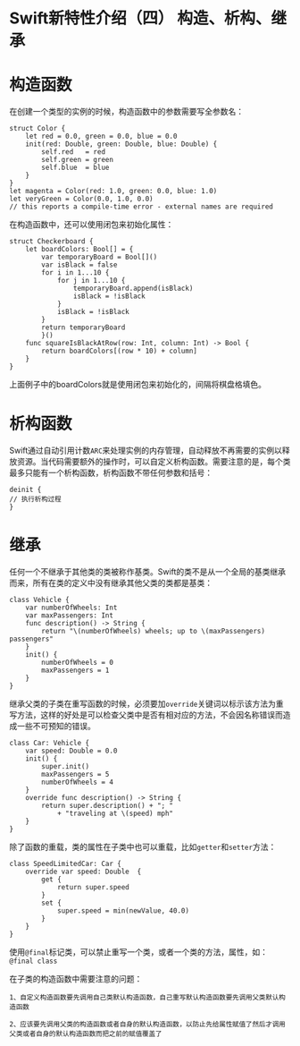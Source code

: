 # Swift新特性介绍（四） 构造、析构、继承

# 构造函数

在创建一个类型的实例的时候，构造函数中的参数需要写全参数名：

	struct Color {
	    let red = 0.0, green = 0.0, blue = 0.0
	    init(red: Double, green: Double, blue: Double) {
	        self.red   = red
	        self.green = green
	        self.blue  = blue
	    }
	}
	let magenta = Color(red: 1.0, green: 0.0, blue: 1.0)
	let veryGreen = Color(0.0, 1.0, 0.0)
	// this reports a compile-time error - external names are required

在构造函数中，还可以使用闭包来初始化属性：

	struct Checkerboard {
	    let boardColors: Bool[] = {
	        var temporaryBoard = Bool[]()
	        var isBlack = false
	        for i in 1...10 {
	            for j in 1...10 {
	                temporaryBoard.append(isBlack)
	                isBlack = !isBlack
	            }
	            isBlack = !isBlack
	        }
	        return temporaryBoard
	        }()
	    func squareIsBlackAtRow(row: Int, column: Int) -> Bool {
	        return boardColors[(row * 10) + column]
	    }
	}
	
上面例子中的boardColors就是使用闭包来初始化的，间隔将棋盘格填色。

# 析构函数

Swift通过自动引用计数`ARC`来处理实例的内存管理，自动释放不再需要的实例以释放资源。当代码需要额外的操作时，可以自定义析构函数。需要注意的是，每个类最多只能有一个析构函数，析构函数不带任何参数和括号：

	deinit {
	// 执行析构过程
	}

# 继承

任何一个不继承于其他类的类被称作基类。Swift的类不是从一个全局的基类继承而来，所有在类的定义中没有继承其他父类的类都是基类：
	
	class Vehicle {
    	var numberOfWheels: Int
    	var maxPassengers: Int
    	func description() -> String {
    	    return "\(numberOfWheels) wheels; up to \(maxPassengers) passengers"
    	}
    	init() {
        	numberOfWheels = 0
        	maxPassengers = 1
    	}
	}

继承父类的子类在重写函数的时候，必须要加`override`关键词以标示该方法为重写方法，这样的好处是可以检查父类中是否有相对应的方法，不会因名称错误而造成一些不可预知的错误。

	class Car: Vehicle {
    	var speed: Double = 0.0
    	init() {
        	super.init()
        	maxPassengers = 5
        	numberOfWheels = 4
    	}
    	override func description() -> String {
        	return super.description() + "; "
            	+ "traveling at \(speed) mph"
    	}
	}

除了函数的重载，类的属性在子类中也可以重载，比如`getter`和`setter`方法：

	class SpeedLimitedCar: Car {
    	override var speed: Double  {
    		get {
    		    return super.speed
    		}
    		set {
    		    super.speed = min(newValue, 40.0)
    		}
    	}
	}

使用`@final`标记类，可以禁止重写一个类，或者一个类的方法，属性，如：`@final class`

在子类的构造函数中需要注意的问题：

	1、自定义构造函数要先调用自己类默认构造函数，自己重写默认构造函数要先调用父类默认构造函数

	2、应该要先调用父类的构造函数或者自身的默认构造函数，以防止先给属性赋值了然后才调用父类或者自身的默认构造函数而把之前的赋值覆盖了